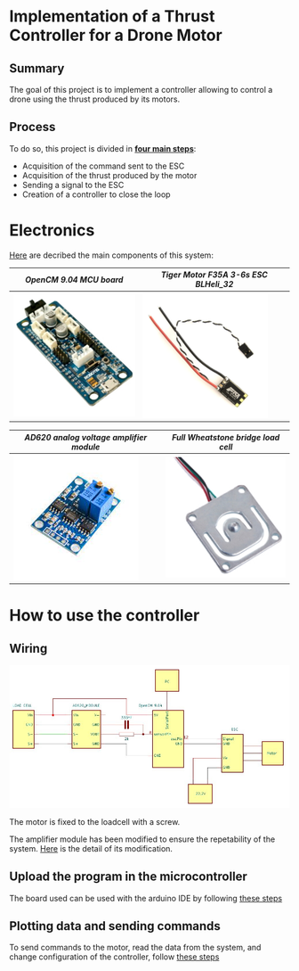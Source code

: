 # Implementation of a Thrust Controller for a Drone Motor


## Summary

The goal of this project is to implement a controller allowing to control a drone using the thrust produced by its motors. 

## Process

To do so, this project is divided in [**four main steps**](https://github.com/kevinbecquet/Thrust_Control/tree/master/process):

* Acquisition of the command sent to the ESC
* Acquisition of the thrust produced by the motor
* Sending a signal to the ESC
* Creation of a controller to close the loop

# Electronics

[Here](https://github.com/kevinbecquet/Thrust_Control/tree/master/electronics) are decribed the main components of this system:

|*OpenCM 9.04 MCU board*|*Tiger Motor F35A 3-6s ESC BLHeli_32*|
|---|---|
|[![OpenCM 9.04 MCU](electronics/microcontroller/images/OpenCM-9.04-C-Microcontroller.jpg)](https://github.com/kevinbecquet/Thrust_Control/tree/master/electronics/microcontroller)|[![ESC](electronics/esc/images/ESC.png)](https://github.com/kevinbecquet/Thrust_Control/tree/master/electronics/esc)|

|*AD620 analog voltage amplifier module*|*Full Wheatstone bridge load cell*|
|---|---|
|[![AD620 Module](electronics/amplifier/images/AD620_module.jpg)](https://github.com/kevinbecquet/Thrust_Control/tree/master/electronics/amplifier)|[![Load Cell](electronics/loadcell/images/load_cell.jpg)](https://github.com/kevinbecquet/Thrust_Control/tree/master/electronics/loadcell)|



# How to use the controller

## Wiring
![Bloc wiring](electronics/images/thrust_control_schematic_block.jpg)

The motor is fixed to the loadcell with a screw.

The amplifier module has been modified to ensure the repetability of the system. [Here](electronics/amplifier/README.md) is the detail of its modification.

## Upload the program in the microcontroller
The board used can be used with the arduino IDE by following [these steps](electronics/microcontroller/README.md)

## Plotting data and sending commands 
To send commands to the motor, read the data from the system, and change configuration of the controller, follow [these steps](plot_ws/README.md)
